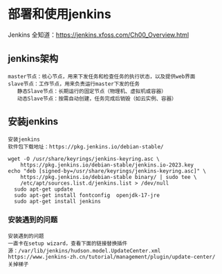 # 部署和使用jenkins
Jenkins 全知道：https://jenkins.xfoss.com/Ch00_Overview.html
## jenkins架构
```
master节点：核心节点，用来下发任务和检查任务的执行状态，以及提供web界面
slave节点：工作节点，用来负责运行master下发的任务
   静态Slave节点：长期运行的固定节点（物理机、虚拟机或容器）
   动态Slave节点：按需自动创建，任务完成后销毁（如云实例、容器）
```
## 安装jenkins
```
安装jenkins
软件包下载地址：https://pkg.jenkins.io/debian-stable/

wget -O /usr/share/keyrings/jenkins-keyring.asc \
    https://pkg.jenkins.io/debian-stable/jenkins.io-2023.key
echo "deb [signed-by=/usr/share/keyrings/jenkins-keyring.asc]" \
    https://pkg.jenkins.io/debian-stable binary/ | sudo tee \
    /etc/apt/sources.list.d/jenkins.list > /dev/null
  sudo apt-get update
  sudo apt-get install fontconfig  openjdk-17-jre
  sudo apt-get install jenkins
```
### 安装遇到的问题
```
安装遇到的问题
一直卡在setup wizard，查看下面的链接替换插件源：/var/lib/jenkins/hudson.model.UpdateCenter.xml
https://www.jenkins-zh.cn/tutorial/management/plugin/update-center/
关掉梯子
```
